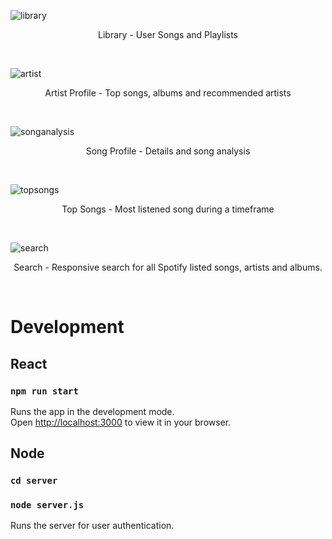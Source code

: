 
![library](https://user-images.githubusercontent.com/65214402/186464503-6c84be5e-edc3-46be-93a4-cf3445f2db72.png)
<p align = "center">  
Library - User Songs and Playlists
</p>
<br>

![artist](https://user-images.githubusercontent.com/65214402/186464553-879cb538-0c98-4944-82f7-2f07b11d6dc6.png)
<p align = "center">  
Artist Profile - Top songs, albums and recommended artists
</p>
<br>

![songanalysis](https://user-images.githubusercontent.com/65214402/186464595-3925d190-8767-4703-a2d1-86c72337e91f.png)
<p align = "center">  
Song Profile - Details and song analysis
</p>
<br>

![topsongs](https://user-images.githubusercontent.com/65214402/186464619-958a50cc-c5b9-40d8-906e-3c6176a5fd54.png)
<p align = "center">  
Top Songs - Most listened song during a timeframe
</p>
<br>

![search](https://user-images.githubusercontent.com/65214402/186464639-5b93d77a-1c80-4118-9f0c-bc1ca1aa2ef4.png)
<p align = "center">  
Search - Responsive search for all Spotify listed songs, artists and albums.
</p>
<br>

# Development

## React

### `npm run start`

Runs the app in the development mode.\
Open [http://localhost:3000](http://localhost:3000) to view it in your browser.

## Node

###  `cd server`
### `node server.js`

Runs the server for user authentication.

